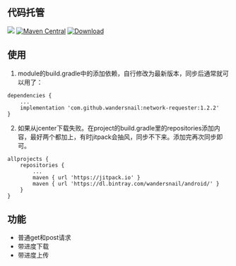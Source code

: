 ## 代码托管
[![](https://jitpack.io/v/wandersnail/network-requester.svg)](https://jitpack.io/#wandersnail/network-requester)
[![Maven Central](https://maven-badges.herokuapp.com/maven-central/com.github.wandersnail/network-requester/badge.svg)](https://maven-badges.herokuapp.com/maven-central/com.github.wandersnail/network-requester)
[![Download](https://api.bintray.com/packages/wandersnail/android/network-requester/images/download.svg) ](https://bintray.com/wandersnail/android/network-requester/_latestVersion)

## 使用

1. module的build.gradle中的添加依赖，自行修改为最新版本，同步后通常就可以用了：
```
dependencies {
	...
	implementation 'com.github.wandersnail:network-requester:1.2.2'
}
```

2. 如果从jcenter下载失败。在project的build.gradle里的repositories添加内容，最好两个都加上，有时jitpack会抽风，同步不下来。添加完再次同步即可。
```
allprojects {
	repositories {
		...
		maven { url 'https://jitpack.io' }
		maven { url 'https://dl.bintray.com/wandersnail/android/' }
	}
}
```

## 功能
- 普通get和post请求
- 带进度下载
- 带进度上传